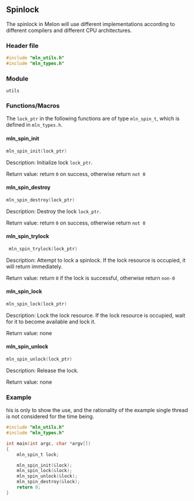 ## Spinlock

The spinlock in Melon will use different implementations according to different compilers and different CPU architectures.



### Header file

```c
#include "mln_utils.h"
#include "mln_types.h"
```



### Module

`utils`



### Functions/Macros

The `lock_ptr` in the following functions are of type `mln_spin_t`, which is defined in `mln_types.h`.



#### mln_spin_init

```c
mln_spin_init(lock_ptr)
```

Description: Initialize lock `lock_ptr`.

Return value: return `0` on success, otherwise return `not 0`



#### mln_spin_destroy

```c
mln_spin_destroy(lock_ptr)
```

Description: Destroy the lock `lock_ptr`.

Return value: return `0` on success, otherwise return `not 0`



#### mln_spin_trylock

```c
 mln_spin_trylock(lock_ptr)
```

Description: Attempt to lock a spinlock. If the lock resource is occupied, it will return immediately.

Return value: return `0` if the lock is successful, otherwise return `non-0`



#### mln_spin_lock

```c
mln_spin_lock(lock_ptr)
```

Description: Lock the lock resource. If the lock resource is occupied, wait for it to become available and lock it.

Return value: none



#### mln_spin_unlock

```c
mln_spin_unlock(lock_ptr)
```

Description: Release the lock.

Return value: none



### Example

his is only to show the use, and the rationality of the example single thread is not considered for the time being.

```c
#include "mln_utils.h"
#include "mln_types.h"

int main(int argc, char *argv[])
{
    mln_spin_t lock;

    mln_spin_init(&lock);
    mln_spin_lock(&lock);
    mln_spin_unlock(&lock);
    mln_spin_destroy(&lock);
    return 0;
}
```

